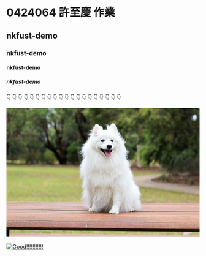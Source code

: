 # 0424064 許至慶 作業
## nkfust-demo
### nkfust-demo
#### nkfust-demo
##### nkfust-demo

:point_down: :point_down: :point_down: :point_down: :point_down: :point_down: :point_down: :point_down: :point_down: :point_down: :point_down: :point_down: :point_down: :point_down: :point_down: :point_down: :point_down: :point_down: :point_down: :point_down: 

![](demo.jpg "good")

[![Good!!!!!!!!!!!](http://img05.tooopen.com/images/20150925/tooopen_sy_143684733881.jpg)](https://www.youtube.com/watch?v=StTqXEQ2l-Y "Good!!!!!!!!!!!")
